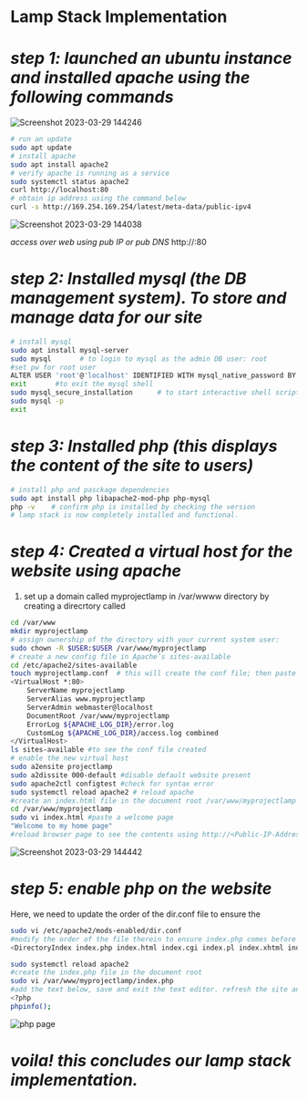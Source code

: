 # Lamp Stack Implementation
# *step 1: launched an ubuntu instance and installed apache using the following commands*

![Screenshot 2023-03-29 144246](https://user-images.githubusercontent.com/124391569/228637016-9630c6e9-d907-4faa-9915-7ed665c2bfe8.png)

```bash
# run an update
sudo apt update
# install apache
sudo apt install apache2
# verify apache is running as a service
sudo systemctl status apache2
curl http://localhost:80
# obtain ip address using the command below
curl -s http://169.254.169.254/latest/meta-data/public-ipv4
```
![Screenshot 2023-03-29 144038](https://user-images.githubusercontent.com/124391569/228636500-0171aa5b-d913-4239-b9b9-03bae90ed030.png)

*access over web using pub IP or pub DNS*
http://<Public-IP-Address>:80

# *step 2: Installed mysql (the DB management system). To store and manage data for our site*
```bash
# install mysql
sudo apt install mysql-server
sudo mysql       # to login to mysql as the admin DB user: root
#set pw for root user
ALTER USER 'root'@'localhost' IDENTIFIED WITH mysql_native_password BY 'PassWord.1';
exit       #to exit the mysql shell
sudo mysql_secure_installation      # to start interactive shell script & change pw
sudo mysql -p  
exit
```

# *step 3: Installed php (this displays the content of the site to users)*
```bash
# install php and pasckage dependencies
sudo apt install php libapache2-mod-php php-mysql
php -v    # confirm php is installed by checking the version
# lamp stack is now completely installed and functional.
```

# *step 4: Created a virtual host for the website using apache*
1. set up a domain called myprojectlamp in /var/wwww directory by creating a direcrtory called <myprojectlamp>
```bash
cd /var/www
mkdir myprojectlamp
# assign ownership of the directory with your current system user:
sudo chown -R $USER:$USER /var/www/myprojectlamp
# create a new config file in Apache’s sites-available 
cd /etc/apache2/sites-available
touch myprojectlamp.conf  # this will create the conf file; then paste the conf below to enable apache serve the site using /var/www/myprojectlamp
<VirtualHost *:80>
    ServerName myprojectlamp
    ServerAlias www.myprojectlamp 
    ServerAdmin webmaster@localhost
    DocumentRoot /var/www/myprojectlamp
    ErrorLog ${APACHE_LOG_DIR}/error.log
    CustomLog ${APACHE_LOG_DIR}/access.log combined
</VirtualHost>
ls sites-available #to see the conf file created
# enable the new virtual host
sudo a2ensite projectlamp
sudo a2dissite 000-default #disable default website present
sudo apache2ctl configtest #check for syntax error
sudo systemctl reload apache2 # reload apache
#create an index.html file in the document root /var/www/myprojectlamp
cd /var/www/myprojectlamp
sudo vi index.html #paste a welcome page 
"Welcome to my home page"
#reload browser page to see the contents using http://<Public-IP-Address>:80
```

![Screenshot 2023-03-29 144442](https://user-images.githubusercontent.com/124391569/228637447-9ef4791e-fbc5-484d-9e09-206e8099cd1a.png)

# *step 5: enable php on the website*
Here, we need to update the order of the dir.conf file to ensure the 
```bash
sudo vi /etc/apache2/mods-enabled/dir.conf
#modify the order of the file therein to ensure index.php comes before index.html as shown below
<DirectoryIndex index.php index.html index.cgi index.pl index.xhtml index.htm>

sudo systemctl reload apache2
#create the index.php file in the document root
sudo vi /var/www/myprojectlamp/index.php
#add the text below, save and exit the text editor. refresh the site and you will see the php page which is the info about our server.
<?php
phpinfo();
```
![php page](https://user-images.githubusercontent.com/124391569/228635343-42101a20-0cbe-428a-8c06-f4d70b0cf8d8.png)

# *voila! this concludes our lamp stack implementation.*
